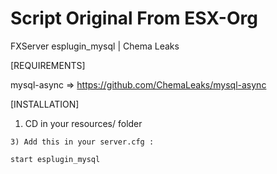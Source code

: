 # Script Original From ESX-Org
FXServer esplugin_mysql  | Chema Leaks

[REQUIREMENTS]

mysql-async  => https://github.com/ChemaLeaks/mysql-async

[INSTALLATION]

1) CD in your resources/ folder

```
3) Add this in your server.cfg :

start esplugin_mysql
```
